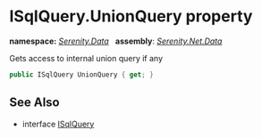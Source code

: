 # ISqlQuery.UnionQuery property
**namespace:** *[Serenity.Data](../../README.md#serenity.data-namespace)*   **assembly**: *[Serenity.Net.Data](../../README.md)*

Gets access to internal union query if any

```csharp
public ISqlQuery UnionQuery { get; }
```

## See Also

* interface [ISqlQuery](../ISqlQuery.md)